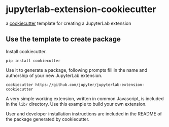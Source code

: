 # jupyterlab-extension-cookiecutter

a [cookiecutter](https://github.com/audreyr/cookiecutter) template for creating
a JupyterLab extension

## Use the template to create package

Install cookiecutter.

```
pip install cookiecutter
```

Use it to generate a package, following prompts fill in the name and authorship
of your new JupyterLab extension.

```
cookiecutter https://github.com/jupyter/jupyterlab-extension-cookiecutter
```

A very simple working extension, written in common Javascript, is included in
the ``lib/`` directory. Use this example to build your own extension.

User and developer installation instructions are included in the README of the
package generated by cookiecutter.
